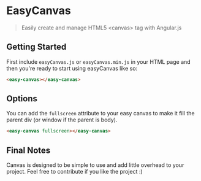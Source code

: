 # EasyCanvas
> Easily create and manage HTML5 &lt;canvas> tag with Angular.js

## Getting Started

First include `easyCanvas.js` or `easyCanvas.min.js` in your HTML page and then you're ready to start using easyCanvas like so:
```html
<easy-canvas></easy-canvas>
```

## Options

You can add the `fullscreen` attribute to your easy canvas to make it fill the parent div (or window if the parent is body).
```html
<easy-canvas fullscreen></easy-canvas>
```

## Final Notes
Canvas is designed to be simple to use and add little overhead to your project. Feel free to contribute if you like the project :)
